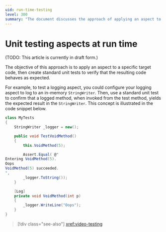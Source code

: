 ```yaml
---
uid: run-time-testing
level: 300
summary: "The document discusses the approach of applying an aspect to a target code and creating unit tests to verify the resulting code's behavior, using a logging aspect as an example."
---
```


# Unit testing aspects at run time

(TODO: This article is currently in draft form.)

The objective of this approach is to apply an aspect to a specific target code, then create standard unit tests to verify that the resulting code behaves as expected.

For example, to test a logging aspect, you could configure your logging aspect to log to an in-memory `StringWriter`. Then, use a standard unit test to confirm that a logged method, when invoked from the test method, yields the expected result in the `StringWriter`. This concept is illustrated in the code snippet below.

```cs
class MyTests
{
    StringWriter _logger = new();

    public void TestVoidMethod()
    {
        this.VoidMethod(5);

        Assert.Equal( @"
Entering VoidMethod(5).
Oops
VoidMethod(5) succeeded.
",
        _logger.ToString());
    }

    [Log]
    private void VoidMethod(int p)
    {
        _logger.WriteLine("Oops");
    }
}
```

[comment]: # (TODO: cover dependency injection)


> [!div class="see-also"]
> <xref:video-testing>


